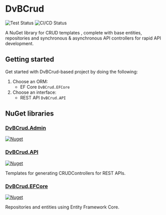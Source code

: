# DvBCrud
![Test Status](https://github.com/Dekamik/DvBCrud.EFCore/actions/workflows/test.yml/badge.svg)
![CI/CD Status](https://github.com/Dekamik/DvBCrud.EFCore/actions/workflows/cicd.yml/badge.svg)

A NuGet library for CRUD templates , complete with base entities, repositories and synchronous & asynchronous API 
controllers for rapid API development.

## Getting started

Get started with DvBCrud-based project by doing the following:

1. Choose an ORM:
   - EF Core `DvBCrud.EFCore`
2. Choose an interface: 
   - REST API `DvBCrud.API`

## NuGet libraries

### [DvBCrud.Admin](DvBCrud.Admin)
[![Nuget](https://img.shields.io/nuget/v/DvBCrud.Admin?label=DvBCrud.Admin)](https://www.nuget.org/packages/DvBCrud.Admin/)

### [DvBCrud.API](DvBCrud.API)
[![Nuget](https://img.shields.io/nuget/v/DvBCrud.API?label=DvBCrud.API)](https://www.nuget.org/packages/DvBCrud.API/)

Templates for generating CRUDControllers for REST APIs.

### [DvBCrud.EFCore](DvBCrud.EFCore)
[![Nuget](https://img.shields.io/nuget/v/DvBCrud.EFCore?label=DvBCrud.EFCore)](https://www.nuget.org/packages/DvBCrud.EFCore/)

Repositories and entities using Entity Framework Core.
